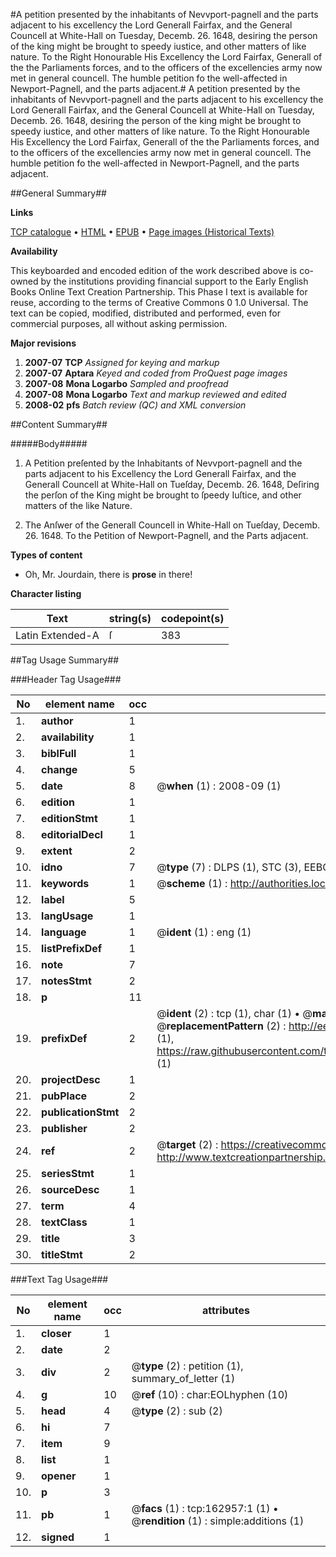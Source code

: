 #A petition presented by the inhabitants of Nevvport-pagnell and the parts adjacent to his excellency the Lord Generall Fairfax, and the General Councell at White-Hall on Tuesday, Decemb. 26. 1648, desiring the person of the king might be brought to speedy iustice, and other matters of like nature. To the Right Honourable His Excellency the Lord Fairfax, Generall of the the Parliaments forces, and to the officers of the excellencies army now met in general councell. The humble petition fo the well-affected in Newport-Pagnell, and the parts adjacent.#
A petition presented by the inhabitants of Nevvport-pagnell and the parts adjacent to his excellency the Lord Generall Fairfax, and the General Councell at White-Hall on Tuesday, Decemb. 26. 1648, desiring the person of the king might be brought to speedy iustice, and other matters of like nature. To the Right Honourable His Excellency the Lord Fairfax, Generall of the the Parliaments forces, and to the officers of the excellencies army now met in general councell. The humble petition fo the well-affected in Newport-Pagnell, and the parts adjacent.

##General Summary##

**Links**

[TCP catalogue](http://www.ota.ox.ac.uk/tcp/)  • 
[HTML](http://tei.it.ox.ac.uk/tcp/Texts-HTML/free/A90/A90609.html)  • 
[EPUB](http://tei.it.ox.ac.uk/tcp/Texts-EPUB/free/A90/A90609.epub) • 
[Page images (Historical Texts)](https://data.historicaltexts.jisc.ac.uk/view?pubId=eebo-99869847e&pageId=eebo-99869847e-162957-1)

**Availability**

This keyboarded and encoded edition of the
	       work described above is co-owned by the institutions
	       providing financial support to the Early English Books
	       Online Text Creation Partnership. This Phase I text is
	       available for reuse, according to the terms of Creative
	       Commons 0 1.0 Universal. The text can be copied,
	       modified, distributed and performed, even for
	       commercial purposes, all without asking permission.

**Major revisions**

1. __2007-07__ __TCP__ *Assigned for keying and markup*
1. __2007-07__ __Aptara__ *Keyed and coded from ProQuest page images*
1. __2007-08__ __Mona Logarbo__ *Sampled and proofread*
1. __2007-08__ __Mona Logarbo__ *Text and markup reviewed and edited*
1. __2008-02__ __pfs__ *Batch review (QC) and XML conversion*

##Content Summary##

#####Body#####

1. A Petition preſented by the Inhabitants of Nevvport-pagnell
and the parts adjacent to his Excellency the Lord Generall Fairfax, and the Generall
Councell at White-Hall on Tueſday, Decemb. 26. 1648, Deſiring the perſon of the King might
be brought to ſpeedy Iuſtice, and other matters of the like Nature.

1. The Anſwer of the Generall Councell in White-Hall on Tueſday, Decemb. 26. 1648.
To the Petition of Newport-Pagnell, and the Parts adjacent.

**Types of content**

  * Oh, Mr. Jourdain, there is **prose** in there!

**Character listing**


|Text|string(s)|codepoint(s)|
|---|---|---|
|Latin Extended-A|ſ|383|

##Tag Usage Summary##

###Header Tag Usage###

|No|element name|occ|attributes|
|---|---|---|---|
|1.|__author__|1||
|2.|__availability__|1||
|3.|__biblFull__|1||
|4.|__change__|5||
|5.|__date__|8| @__when__ (1) : 2008-09 (1)|
|6.|__edition__|1||
|7.|__editionStmt__|1||
|8.|__editorialDecl__|1||
|9.|__extent__|2||
|10.|__idno__|7| @__type__ (7) : DLPS (1), STC (3), EEBO-CITATION (1), PROQUEST (1), VID (1)|
|11.|__keywords__|1| @__scheme__ (1) : http://authorities.loc.gov/ (1)|
|12.|__label__|5||
|13.|__langUsage__|1||
|14.|__language__|1| @__ident__ (1) : eng (1)|
|15.|__listPrefixDef__|1||
|16.|__note__|7||
|17.|__notesStmt__|2||
|18.|__p__|11||
|19.|__prefixDef__|2| @__ident__ (2) : tcp (1), char (1)  •  @__matchPattern__ (2) : ([0-9\-]+):([0-9IVX]+) (1), (.+) (1)  •  @__replacementPattern__ (2) : http://eebo.chadwyck.com/downloadtiff?vid=$1&page=$2 (1), https://raw.githubusercontent.com/textcreationpartnership/Texts/master/tcpchars.xml#$1 (1)|
|20.|__projectDesc__|1||
|21.|__pubPlace__|2||
|22.|__publicationStmt__|2||
|23.|__publisher__|2||
|24.|__ref__|2| @__target__ (2) : https://creativecommons.org/publicdomain/zero/1.0/ (1), http://www.textcreationpartnership.org/docs/. (1)|
|25.|__seriesStmt__|1||
|26.|__sourceDesc__|1||
|27.|__term__|4||
|28.|__textClass__|1||
|29.|__title__|3||
|30.|__titleStmt__|2||


###Text Tag Usage###

|No|element name|occ|attributes|
|---|---|---|---|
|1.|__closer__|1||
|2.|__date__|2||
|3.|__div__|2| @__type__ (2) : petition (1), summary_of_letter (1)|
|4.|__g__|10| @__ref__ (10) : char:EOLhyphen (10)|
|5.|__head__|4| @__type__ (2) : sub (2)|
|6.|__hi__|7||
|7.|__item__|9||
|8.|__list__|1||
|9.|__opener__|1||
|10.|__p__|3||
|11.|__pb__|1| @__facs__ (1) : tcp:162957:1 (1)  •  @__rendition__ (1) : simple:additions (1)|
|12.|__signed__|1||
